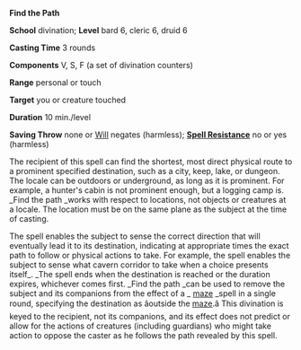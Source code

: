  **Find the Path**

**School** divination; **Level** bard 6, cleric 6, druid 6

**Casting Time** 3 rounds

**Components** V, S, F (a set of divination counters)

**Range** personal or touch

**Target** you or creature touched

**Duration** 10 min./level

**Saving Throw** none or [Will](../combat.html#_will) negates (harmless); **[Spell Resistance](../glossary.html#_spell-resistance)** no or yes (harmless)

The recipient of this spell can find the shortest, most direct physical route to a prominent specified destination, such as a city, keep, lake, or dungeon. The locale can be outdoors or underground, as long as it is prominent. For example, a hunter's cabin is not prominent enough, but a logging camp is. _Find the path _works with respect to locations, not objects or creatures at a locale. The location must be on the same plane as the subject at the time of casting.

The spell enables the subject to sense the correct direction that will eventually lead it to its destination, indicating at appropriate times the exact path to follow or physical actions to take. For example, the spell enables the subject to sense what cavern corridor to take when a choice presents itself_. _The spell ends when the destination is reached or the duration expires, whichever comes first. _Find the path _can be used to remove the subject and its companions from the effect of a _ [maze](maze.html#_maze) _spell in a single round, specifying the destination as âoutside the [maze](maze.html#_maze).â This divination is keyed to the recipient, not its companions, and its effect does not predict or allow for the actions of creatures (including guardians) who might take action to oppose the caster as he follows the path revealed by this spell.

